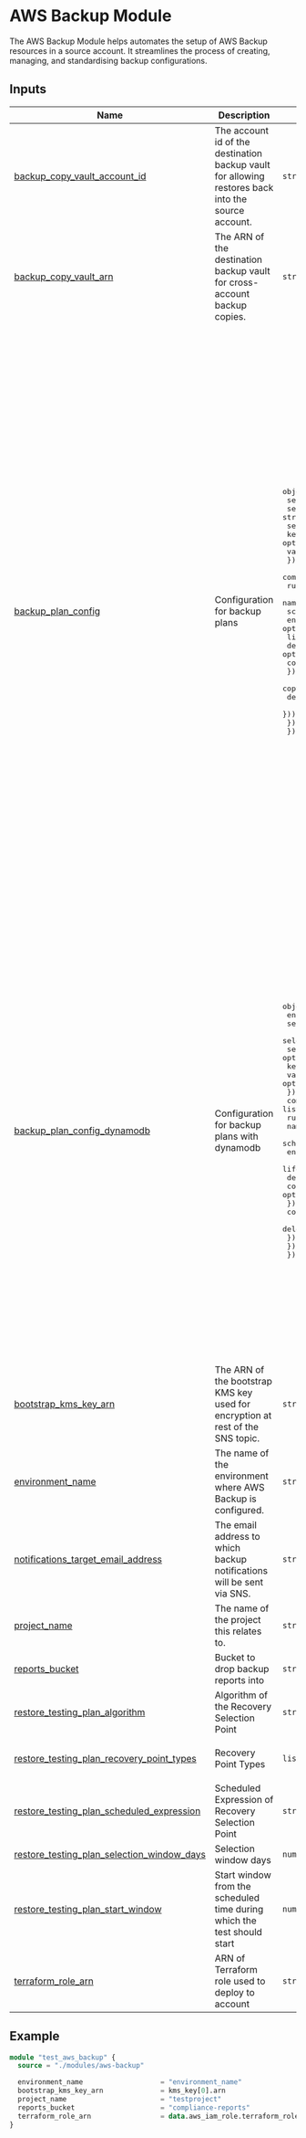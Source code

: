 # AWS Backup Module

The AWS Backup Module helps automates the setup of AWS Backup resources in a source account. It streamlines the process of creating, managing, and standardising backup configurations.

## Inputs

| Name | Description | Type | Default | Required |
|------|-------------|------|---------|:--------:|
| <a name="input_backup_copy_vault_account_id"></a> [backup\_copy\_vault\_account\_id](#input\_backup\_copy\_vault\_account\_id) | The account id of the destination backup vault for allowing restores back into the source account. | `string` | `""` | no |
| <a name="input_backup_copy_vault_arn"></a> [backup\_copy\_vault\_arn](#input\_backup\_copy\_vault\_arn) | The ARN of the destination backup vault for cross-account backup copies. | `string` | `""` | no |
| <a name="input_backup_plan_config"></a> [backup\_plan\_config](#input\_backup\_plan\_config) | Configuration for backup plans | <pre>object({<br>    selection_tag             = string<br>    selection_tag_value       = string<br>    selection_tags        = optional(list(object({<br>      key   = optional(string)<br>      value = optional(string)<br>    })))<br>    compliance_resource_types = list(string)<br>    rules = list(object({<br>      name                     = string<br>      schedule                 = string<br>      enable_continuous_backup = optional(bool)<br>      lifecycle = object({<br>        delete_after       = optional(number)<br>        cold_storage_after = optional(number)<br>      })<br>      copy_action = optional(object({<br>        delete_after = optional(number)<br>      }))<br>    }))<br>  })</pre> | <pre>{<br>  "compliance_resource_types": [<br>    "S3"<br>  ],<br>  "rules": [<br>    {<br>      "copy_action": {<br>        "delete_after": 365<br>      },<br>      "lifecycle": {<br>        "delete_after": 35<br>      },<br>      "name": "daily_kept_5_weeks",<br>      "schedule": "cron(0 0 * * ? *)"<br>    },<br>    {<br>      "copy_action": {<br>        "delete_after": 365<br>      },<br>      "lifecycle": {<br>        "delete_after": 90<br>      },<br>      "name": "weekly_kept_3_months",<br>      "schedule": "cron(0 1 ? * SUN *)"<br>    },<br>    {<br>      "copy_action": {<br>        "delete_after": 365<br>      },<br>      "lifecycle": {<br>        "cold_storage_after": 30,<br>        "delete_after": 2555<br>      },<br>      "name": "monthly_kept_7_years",<br>      "schedule": "cron(0 2 1  * ? *)"<br>    },<br>    {<br>      "copy_action": {<br>        "delete_after": 365<br>      },<br>      "enable_continuous_backup": true,<br>      "lifecycle": {<br>        "delete_after": 35<br>      },<br>      "name": "point_in_time_recovery",<br>      "schedule": "cron(0 5 * * ? *)"<br>    }<br>  ],<br>  "selection_tag": "BackupLocal"<br>  "selection_tag_value": "True"<br>}</pre> | no |
| <a name="input_backup_plan_config_dynamodb"></a> [backup\_plan\_config\_dynamodb](#input\_backup\_plan\_config\_dynamodb) | Configuration for backup plans with dynamodb | <pre>object({<br>    enable                    = bool<br>    selection_tag             = string<br>    selection_tag_value       = string<br>    selection_tags        = optional(list(object({<br>      key   = optional(string)<br>      value = optional(string)<br>    })))<br>    compliance_resource_types = list(string)<br>    rules = optional(list(object({<br>      name                     = string<br>      schedule                 = string<br>      enable_continuous_backup = optional(bool)<br>      lifecycle = object({<br>        delete_after       = number<br>        cold_storage_after = optional(number)<br>      })<br>      copy_action = optional(object({<br>        delete_after = optional(number)<br>      }))<br>    })))<br>  })</pre> | <pre>{<br>  "compliance_resource_types": [<br>    "DynamoDB"<br>  ],<br>  "enable": true,<br>  "rules": [<br>    {<br>      "copy_action": {<br>        "delete_after": 365<br>      },<br>      "lifecycle": {<br>        "delete_after": 35<br>      },<br>      "name": "dynamodb_daily_kept_5_weeks",<br>      "schedule": "cron(0 0 * * ? *)"<br>    },<br>    {<br>      "copy_action": {<br>        "delete_after": 365<br>      },<br>      "lifecycle": {<br>        "delete_after": 90<br>      },<br>      "name": "dynamodb_weekly_kept_3_months",<br>      "schedule": "cron(0 1 ? * SUN *)"<br>    },<br>    {<br>      "copy_action": {<br>        "delete_after": 365<br>      },<br>      "lifecycle": {<br>        "cold_storage_after": 30,<br>        "delete_after": 2555<br>      },<br>      "name": "dynamodb_monthly_kept_7_years",<br>      "schedule": "cron(0 2 1  * ? *)"<br>    }<br>  ],<br>  "selection_tag": "BackupDynamoDB"<br>  "selection_tag_value": "True"<br>}</pre> | no |
| <a name="input_bootstrap_kms_key_arn"></a> [bootstrap\_kms\_key\_arn](#input\_bootstrap\_kms\_key\_arn) | The ARN of the bootstrap KMS key used for encryption at rest of the SNS topic. | `string` | n/a | yes |
| <a name="input_environment_name"></a> [environment\_name](#input\_environment\_name) | The name of the environment where AWS Backup is configured. | `string` | n/a | yes |
| <a name="input_notifications_target_email_address"></a> [notifications\_target\_email\_address](#input\_notifications\_target\_email\_address) | The email address to which backup notifications will be sent via SNS. | `string` | `""` | no |
| <a name="input_project_name"></a> [project\_name](#input\_project\_name) | The name of the project this relates to. | `string` | n/a | yes |
| <a name="input_reports_bucket"></a> [reports\_bucket](#input\_reports\_bucket) | Bucket to drop backup reports into | `string` | n/a | yes |
| <a name="input_restore_testing_plan_algorithm"></a> [restore\_testing\_plan\_algorithm](#input\_restore\_testing\_plan\_algorithm) | Algorithm of the Recovery Selection Point | `string` | `"LATEST_WITHIN_WINDOW"` | no |
| <a name="input_restore_testing_plan_recovery_point_types"></a> [restore\_testing\_plan\_recovery\_point\_types](#input\_restore\_testing\_plan\_recovery\_point\_types) | Recovery Point Types | `list(string)` | <pre>[<br>  "SNAPSHOT"<br>]</pre> | no |
| <a name="input_restore_testing_plan_scheduled_expression"></a> [restore\_testing\_plan\_scheduled\_expression](#input\_restore\_testing\_plan\_scheduled\_expression) | Scheduled Expression of Recovery Selection Point | `string` | `"cron(0 1 ? * SUN *)"` | no |
| <a name="input_restore_testing_plan_selection_window_days"></a> [restore\_testing\_plan\_selection\_window\_days](#input\_restore\_testing\_plan\_selection\_window\_days) | Selection window days | `number` | `7` | no |
| <a name="input_restore_testing_plan_start_window"></a> [restore\_testing\_plan\_start\_window](#input\_restore\_testing\_plan\_start\_window) | Start window from the scheduled time during which the test should start | `number` | `1` | no |
| <a name="input_terraform_role_arn"></a> [terraform\_role\_arn](#input\_terraform\_role\_arn) | ARN of Terraform role used to deploy to account | `string` | n/a | yes |

## Example

```terraform
module "test_aws_backup" {
  source = "./modules/aws-backup"

  environment_name                   = "environment_name"
  bootstrap_kms_key_arn              = kms_key[0].arn
  project_name                       = "testproject"
  reports_bucket                     = "compliance-reports"
  terraform_role_arn                 = data.aws_iam_role.terraform_role.arn
}
```
